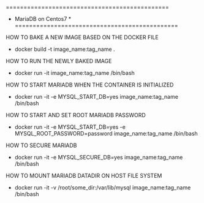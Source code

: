 ==============================================
* MariaDB on Centos7			     *
==============================================

HOW TO BAKE A NEW IMAGE BASED ON THE DOCKER FILE
- docker build -t image_name:tag_name .


HOW TO RUN THE NEWLY BAKED IMAGE
- docker run -it image_name:tag_name /bin/bash


HOW TO START MARIADB WHEN THE CONTAINER IS INITIALIZED
- docker run -it -e MYSQL_START_DB=yes image_name:tag_name /bin/bash


HOW TO START AND SET ROOT MARIADB PASSWORD
- docker run -it -e MYSQL_START_DB=yes -e MYSQL_ROOT_PASSWORD=password image_name:tag_name /bin/bash


HOW TO SECURE MARIADB
- docker run -it -e MYSQL_SECURE_DB=yes image_name:tag_name /bin/bash


HOW TO MOUNT MARIADB DATADIR ON HOST FILE SYSTEM
- docker run -it -v /root/some_dir:/var/lib/mysql image_name:tag_name /bin/bash

